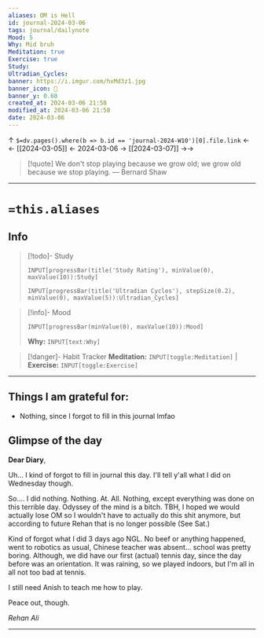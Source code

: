```yaml
---
aliases: OM is Hell
id: journal-2024-03-06
tags: journal/dailynote
Mood: 5
Why: Mid bruh
Meditation: true
Exercise: true
Study: 
Ultradian_Cycles: 
banner: https://i.imgur.com/hxMd3z1.jpg
banner_icon: 📅
banner_y: 0.68
created_at: 2024-03-06 21:58
modified_at: 2024-03-06 21:58
date: 2024-03-06
---
```


↑ `$=dv.pages().where(b => b.id == 'journal-2024-W10')[0].file.link`
<-<-  [[2024-03-05]]  <-  2024-03-06  ->  [[2024-03-07]]   ->->

> [!quote] We don't stop playing because we grow old; we grow old because we stop playing.
> — Bernard Shaw

---
# `=this.aliases`
## Info

> [!todo]- Study
> ```meta-bind
>INPUT[progressBar(title('Study Rating'), minValue(0), maxValue(10)):Study]
>```
> ```meta-bind
>INPUT[progressBar(title('Ultradian Cycles'), stepSize(0.2), minValue(0), maxValue(5)):Ultradian_Cycles]
>```

> [!info]- Mood
> ```meta-bind
> INPUT[progressBar(minValue(0), maxValue(10)):Mood]
> ```
> **Why:** `INPUT[text:Why]`

> [!danger]- Habit Tracker
> **Meditation:** `INPUT[toggle:Meditation]` | **Exercise:** `INPUT[toggle:Exercise]` 

---
## Things I am grateful for:
- Nothing, since I forgot to fill in this journal lmfao


## Glimpse of the day

**Dear Diary**,

Uh... I kind of forgot to fill in journal this day. I'll tell y'all what I did on Wednesday though.

So.... I did nothing. Nothing. At. All. Nothing, except everything was done on this terrible day. Odyssey of the mind is a bitch. TBH, I hoped we would actually lose OM so I wouldn't have to actually do this shit anymore, but according to future Rehan that is no longer possible (See Sat.)

Kind of forgot what I did 3 days ago NGL. No beef or anything happened, went to robotics as usual, Chinese teacher was absent... school was pretty boring. Although, we did have our first (actual) tennis day, since the day before was an orientation. It was raining, so we played indoors, but I'm all in all not too bad at tennis.

I still need Anish to teach me how to play.

Peace out, though.

*Rehan Ali*

---

